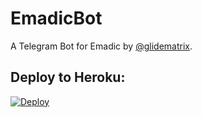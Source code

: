 # EmadicBot

A Telegram Bot for Emadic by [@glidematrix](https://github.com/glidematrix).

## Deploy to Heroku:
[![Deploy](https://www.herokucdn.com/deploy/button.svg)](https://heroku.com/deploy?template=https://github.com/glidematrix/emadicbot)